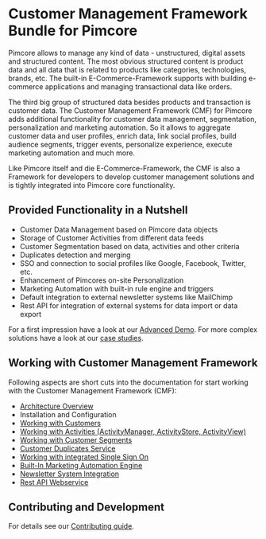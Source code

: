 # Customer Management Framework Bundle for Pimcore

Pimcore allows to manage any kind of data - unstructured, digital assets and structured content. The most obvious 
structured content is product data and all data that is related to products like categories, technologies, brands, etc. 
The built-in E-Commerce-Framework supports with building e-commerce applications and managing transactional data like 
orders.

The third big group of structured data besides products and transaction is customer data. 
The Customer Management Framework (CMF) for Pimcore adds additional functionality  for customer data management, 
segmentation, personalization and marketing automation. So it allows to aggregate customer data and user profiles, 
enrich data, link social profiles, build audience segments, trigger events, personalize experience, execute marketing 
automation and much more.

Like Pimcore itself and die E-Commerce-Framework, the CMF is also a Framework for developers to develop customer management
solutions and is tightly integrated into Pimcore core functionality. 

## Provided Functionality in a Nutshell
- Customer Data Management based on Pimcore data objects 
- Storage of Customer Activities from different data feeds
- Customer Segmentation based on data, activities and other criteria
- Duplicates detection and merging
- SSO and connection to social profiles like Google, Facebook, Twitter, etc. 
- Enhancement of Pimcores on-site Personalization
- Marketing Automation with built-in rule engine and triggers
- Default integration to external newsletter systems like MailChimp
- Rest API for integration of external systems for data import or data export

For a first impression have a look at our [Advanced Demo](https://demo-advanced.pimcore.org/). For more complex solutions
have a look at our [case studies](https://pimcore.com/en/customers).


## Working with Customer Management Framework 

Following aspects are short cuts into the documentation for start working with the Customer Management Framework (CMF): 

* [Architecture Overview](./doc/Architecture-Overview.md)
* Installation and Configuration
* [Working with Customers](./doc/Working-with-Customers.md)
* [Working with Activities (ActivityManager, ActivityStore, ActivityView)](./doc/Activities.md)
* [Working with Customer Segments](./doc/CustomerSegments.md)
* [Customer Duplicates Service](./doc/CustomerDuplicatesService.md)
* [Working with integrated Single Sign On](./doc/Single_Sign_On.md)
* [Built-In Marketing Automation Engine](./doc/ActionTrigger.md)
* [Newsletter System Integration](./doc/NewsletterSync.md)
* [Rest API Webservice](./doc/Webservice.md)


## Contributing and Development

For details see our [Contributing guide](CONTRIBUTING.md).